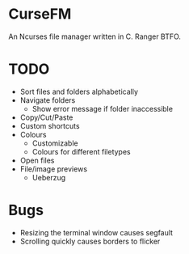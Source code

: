# CurseFM

An Ncurses file manager written in C. Ranger BTFO.

# TODO

- Sort files and folders alphabetically
- Navigate folders
  - Show error message if folder inaccessible
- Copy/Cut/Paste
- Custom shortcuts
- Colours
  - Customizable
  - Colours for different filetypes
- Open files
- File/image previews
  - Ueberzug

# Bugs

- Resizing the terminal window causes segfault
- Scrolling quickly causes borders to flicker
